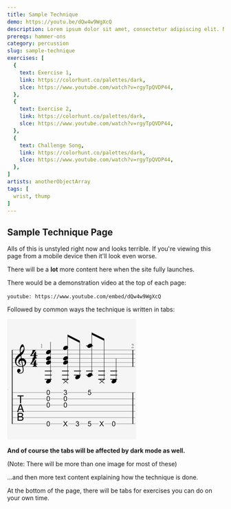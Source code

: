 ```yaml
---
title: Sample Technique
demo: https://youtu.be/dQw4w9WgXcQ
description: Lorem ipsum dolor sit amet, consectetur adipiscing elit. Nullam hendrerit ultricies purus, nec elementum risus vehicula a. Nunc venenatis diam odio, id tempor nibh tempus non. Fusce eget nulla ipsum. Ut aliquam at erat mattis tempus. Aenean tortor erat, pulvinar ut gravida vel, tempor sit amet nisi. Mauris nec augue tellus. Sed convallis placerat arcu at condimentum. Praesent rhoncus elit eu mi lacinia scelerisque. Suspendisse a elementum tellus, vitae ultricies nulla.
prereqs: hammer-ons
category: percussion
slug: sample-technique
exercises: [
  {
    text: Exercise 1,
    link: https://colorhunt.co/palettes/dark,
    slce: https://www.youtube.com/watch?v=rgyTpQVDP44,
  },
  {
    text: Exercise 2,
    link: https://colorhunt.co/palettes/dark,
    slce: https://www.youtube.com/watch?v=rgyTpQVDP44,
  },
  {
    text: Challenge Song,
    link: https://colorhunt.co/palettes/dark,
    slce: https://www.youtube.com/watch?v=rgyTpQVDP44,
  },
]
artists: anotherObjectArray
tags: [
  wrist, thump
]
---
```


## Sample Technique Page

Alls of this is unstyled right now and looks terrible. If you're viewing this page from a mobile device then it'll look even worse. 

There will be a **lot** more content here when the site fully launches.

There would be a demonstration video at the top of each page:

`youtube: https://www.youtube.com/embed/dQw4w9WgXcQ`

Followed by common ways the technique is written in tabs:

<div class="tabImg">
  <img src="images/exampletab.jpg" />
</div>

**And of course the tabs will be affected by dark mode as well.**

(Note: There will be more than one image for most of these)

...and then more text content explaining how the technique is done. 

At the bottom of the page, there will be tabs for exercises you can do on your own time.